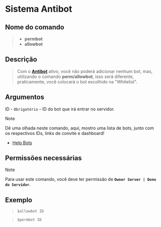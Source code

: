 # Sistema Antibot

## Nome do comando
> * **permbot**
> * **allowbot**

## Descrição
> Com o [**Antibot**](antibot.md) ativo, você não poderá adicionar nenhum bot, mas, utilizando o comando **perm/allowbot**, isso será diferente, praticamente, você colocará o bot escolhido na "Whitelist".

## Argumentos
ID - `Obrigatório` - ID do bot que irá entrar no servidor.

> [!NOTE]
> Dê uma olhada neste comando, aqui, mostro uma lista de bots, junto com os respectivos IDs, links de convite e dashboard!
> * [Help Bots](helpbots.md)

## Permissões necessárias
> [!NOTE]
> Para usar este comando, você deve ter permissão de **`Owner Server | Dono do Servidor`**.

## Exemplo
> `$allowbot ID`

> `$permbot ID`